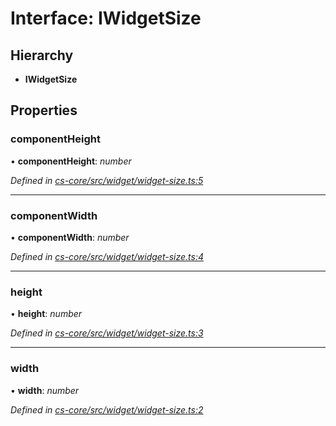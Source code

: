 # Interface: IWidgetSize

## Hierarchy

* **IWidgetSize**

## Properties

###  componentHeight

• **componentHeight**: *number*

*Defined in [cs-core/src/widget/widget-size.ts:5](https://github.com/RichardHovenkamp/csnext/blob/eefa977/packages/cs-core/src/widget/widget-size.ts#L5)*

___

###  componentWidth

• **componentWidth**: *number*

*Defined in [cs-core/src/widget/widget-size.ts:4](https://github.com/RichardHovenkamp/csnext/blob/eefa977/packages/cs-core/src/widget/widget-size.ts#L4)*

___

###  height

• **height**: *number*

*Defined in [cs-core/src/widget/widget-size.ts:3](https://github.com/RichardHovenkamp/csnext/blob/eefa977/packages/cs-core/src/widget/widget-size.ts#L3)*

___

###  width

• **width**: *number*

*Defined in [cs-core/src/widget/widget-size.ts:2](https://github.com/RichardHovenkamp/csnext/blob/eefa977/packages/cs-core/src/widget/widget-size.ts#L2)*

